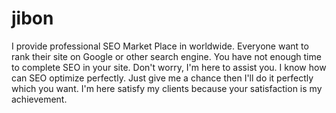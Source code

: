 # jibon
I provide professional SEO Market Place in worldwide. Everyone want to rank their site on Google or other search engine. You have not enough time to complete SEO in your site. Don't worry, I'm here to assist you. I know how can SEO optimize perfectly. Just give me a chance then I'll do it perfectly which you want. I'm here satisfy my clients because your satisfaction is my achievement.
